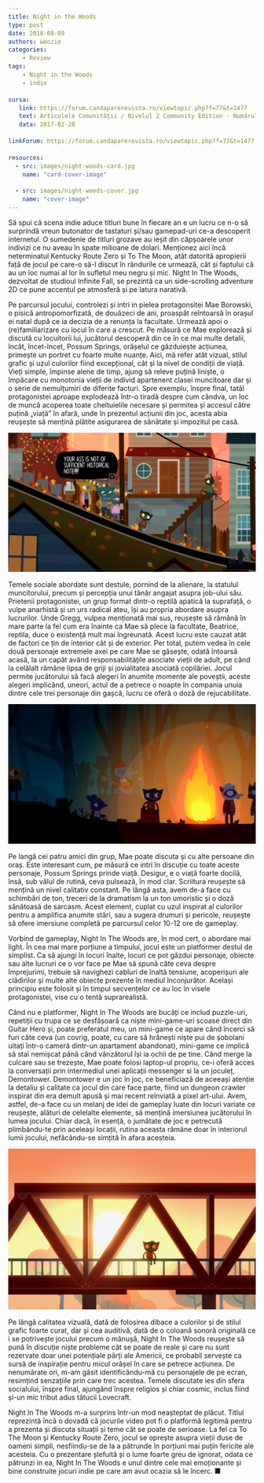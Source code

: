 ```yaml
---
title: Night in the Woods
type: post
date: 2018-08-09
authors: woozie
categories:
    - Review
tags:
    - Night in the Woods
    - indie

sursa:
   link: https://forum.candaparerevista.ro/viewtopic.php?f=77&t=1477
   text: Articolele Comunității / Nivelul 2 Community Edition - Numărul 2
   data: 2017-02-28
 
linkForum: https://forum.candaparerevista.ro/viewtopic.php?f=77&t=1477

resources:
  - src: images/night-woods-card.jpg
    name: "card-cover-image"

  - src: images/night-woods-cover.jpg
    name: "cover-image"
---
```

Să spui că scena indie aduce titluri bune în fiecare an e un lucru ce n-o să surprindă vreun butonator de tastaturi și/sau gamepad-uri ce-a descoperit internetul. O sumedenie de titluri grozave au ieșit din căpșoarele unor indivizi ce nu aveau în spate milioane de dolari. Menționez aici încă neterminatul Kentucky Route Zero și To The Moon, atât datorită apropierii față de jocul pe care-o să-l discut în rândurile ce urmează, cât și faptului că au un loc numai al lor în sufletul meu negru și mic. Night In The Woods, dezvoltat de studioul Infinite Fall, se prezintă ca un side-scrolling adventure 2D ce pune accentul pe atmosferă și pe latura narativă.

Pe parcursul jocului, controlezi și intri in pielea protagonsitei Mae Borowski, o pisică antropomorfizată, de douăzeci de ani, proaspăt reîntoarsă în orașul ei natal după ce ia decizia de a renunța la facultate. Urmează apoi o (re)familiarizare cu locul în care a crescut. Pe măsură ce Mae explorează și discută cu locuitorii lui, jucătorul descoperă din ce în ce mai multe detalii, încât, încet-încet, Possum Springs, orășelul ce găzduiește acțiunea, primește un portret cu foarte multe nuanțe. Aici, mă refer atât vizual, stilul grafic și uzul culorilor fiind excepțional, cât și la nivel de condiții de viață. Vieți simple, împinse alene de timp, ajung să releve puțină liniște, o împăcare cu monotonia vieții de individ apartenent clasei muncitoare dar și o serie de nemulțumiri de diferite facturi. Spre exemplu, înspre final, tatăl protagonistei aproape explodează într-o tiradă despre cum cândva, un loc de muncă acoperea toate cheltuielile necesare și permitea și accesul către puțină „viață” în afară, unde în prezentul acțiunii din joc, acesta abia reușește să mențină plătite asigurarea de sănătate și impozitul pe casă.

![](images/XvFl7Zg.jpg)

Temele sociale abordate sunt destule, pornind de la alienare, la statulul muncitorului, precum și percepția unui tânăr angajat asupra job-ului său. Prietenii protagonistei, un grup format dintr-o reptilă apatică la suprafață, o vulpe anarhistă și un urs radical ateu, își au propria abordare asupra lucrurilor. Unde Gregg, vulpea menționată mai sus, reușește să rămână în mare parte la fel cum era înainte ca Mae să plece la facultate, Beatrice, reptila, duce o existență mult mai îngreunată. Acest lucru este cauzat atât de factori ce țin de interior cât și de exterior. Per total, putem vedea în cele două personaje extremele axei pe care Mae se găsește, odată întoarsă acasă, la un capăt având responsabilitățile asociate vieții de adult, pe când la celălalt rămâne lipsa de griji și jovialitatea asociată copilăriei. Jocul permite jucătorului să facă alegeri în anumite momente ale poveștii, aceste alegeri implicând, uneori, actul de a petrece o noapte în compania unuia dintre cele trei personaje din gașcă, lucru ce oferă o doză de rejucabilitate.

![](images/jZYCIxU.jpg)

Pe langă cei patru amici din grup, Mae poate discuta și cu alte persoane din oraș. Este interesant cum, pe măsură ce intri în discuție cu toate aceste personaje, Possum Springs prinde viață. Desigur, e o viață foarte docilă, însă, sub vălul de rutină, ceva pulsează, în mod clar. Scriitura reușește să mențină un nivel calitativ constant. Pe lângă asta, avem de-a face cu schimbări de ton, treceri de la dramatism la un ton umoristic și o doză sănătoasă de sarcasm. Acest element, cuplat cu uzul inspirat al culorilor pentru a amplifica anumite stări, sau a sugera drumuri și pericole, reușește să ofere imersiune completă pe parcursul celor 10-12 ore de gameplay.

Vorbind de gameplay, Night In The Woods are, în mod cert, o abordare mai light. În cea mai mare porțiune a timpului, jocul este un platformer destul de simplist. Ca să ajungi în locuri înalte, locuri ce pot găzdui personaje, obiecte sau alte lucruri ce o vor face pe Mae să spună câte ceva despre împrejurimi, trebuie să navighezi cabluri de înaltă tensiune, acoperișuri ale clădirilor și multe alte obiecte prezente în mediul înconjurător. Același principiu este folosit și în timpul secvențelor ce au loc în visele protagonistei, vise cu o tentă suprarealistă.

Când nu e platformer, Night In The Woods are bucăți ce includ puzzle-uri, repetiții cu trupa ce se desfășoară ca niște mini-game-uri scoase direct din Guitar Hero și, poate preferatul meu, un mini-game ce apare când încerci să furi câte ceva (un covrig, poate, cu care să hrănești niște pui de șobolani uitați într-o cameră dintr-un apartament abandonat), mini-game ce implică să stai nemișcat până când vânzătorul își ia ochii de pe tine. Când merge la culcare sau se trezește, Mae poate folosi laptop-ul propriu, ce-i oferă acces la conversații prin intermediul unei aplicații messenger si la un joculeț, Demontower. Demontower e un joc în joc, ce beneficiază de aceeași atenție la detaliu și calitate ca jocul din care face parte, fiind un dungeon crawler inspirat din era demult apusă și mai recent reînviată a pixel art-ului. Avem, astfel, de-a face cu un melanj de idei de gameplay luate din locuri variate ce reușește, alături de celelalte elemente, să mențină imersiunea jucătorului în lumea jocului. Chiar dacă, în esență, o jumătate de joc e petrecută plimbându-te prin aceleași locații, rutina aceasta rămâne doar în interiorul lumii jocului, nefăcându-se simțită în afara acesteia.

![](images/JuryPGB.jpg)

Pe lângă calitatea vizuală, dată de folosirea dibace a culorilor și de stilul grafic foarte curat, dar și cea auditivă, dată de o coloană sonoră originală ce i se potrivește jocului precum o mănușă, Night In The Woods reușește să pună în discuție niște probleme cât se poate de reale și care nu sunt rezervate doar unei potențiale părți ale Americii, ce probabil servește ca sursă de inspirație pentru micul orășel în care se petrece acțiunea. De nenumărate ori, m-am găsit identificându-mă cu personajele de pe ecran, resimțind senzațiile prin care trec acestea. Temele discutate ies din sfera socialului, înspre final, ajungând înspre religios și chiar cosmic, inclus fiind și-un mic tribut adus tătucii Lovecraft.

Night In The Woods m-a surprins într-un mod neașteptat de plăcut. Titlul reprezintă încă o dovadă că jocurile video pot fi o platformă legitimă pentru a prezenta și discuta situații și teme cât se poate de serioase. La fel ca To The Moon și Kentucky Route Zero, jocul se oprește asupra vieții duse de oameni simpli, nesfiindu-se de la a pătrunde în porțiuni mai puțin fericite ale acesteia. Cu o prezentare șlefuită și o lume foarte greu de ignorat, odata ce pătrunzi in ea, Night In The Woods e unul dintre cele mai emoționante și bine construite jocuri indie pe care am avut ocazia să le încerc. ■